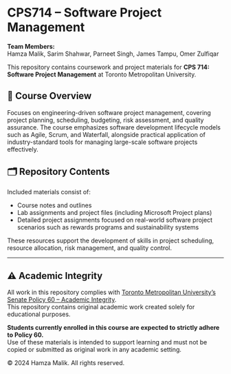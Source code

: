 # CPS714 – Software Project Management

**Team Members:**  
Hamza Malik, Sarim Shahwar, Parneet Singh, James Tampu, Omer Zulfiqar

This repository contains coursework and project materials for **CPS 714: Software Project Management** at Toronto Metropolitan University.

## 📘 Course Overview

Focuses on engineering-driven software project management, covering project planning, scheduling, budgeting, risk assessment, and quality assurance. The course emphasizes software development lifecycle models such as Agile, Scrum, and Waterfall, alongside practical application of industry-standard tools for managing large-scale software projects effectively.

## 🗂️ Repository Contents

Included materials consist of:
- Course notes and outlines
- Lab assignments and project files (including Microsoft Project plans)
- Detailed project assignments focused on real-world software project scenarios such as rewards programs and sustainability systems

These resources support the development of skills in project scheduling, resource allocation, risk management, and quality control.

---

## ⚠️ Academic Integrity

All work in this repository complies with [Toronto Metropolitan University’s Senate Policy 60 – Academic Integrity](https://www.torontomu.ca/senate/policies/pol60.pdf).  
This repository contains original academic work created solely for educational purposes.

**Students currently enrolled in this course are expected to strictly adhere to Policy 60.**  
Use of these materials is intended to support learning and must not be copied or submitted as original work in any academic setting.

© 2024 Hamza Malik. All rights reserved.
